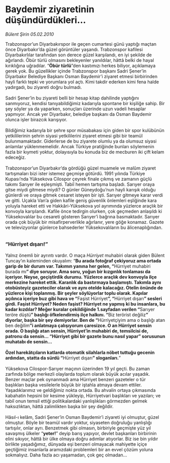 # Baydemir ziyaretinin düşündürdükleri...

*Bülent Şirin 05.02.2010*

<div class="taraf_structure_2col_1zq">
<div class="margen_n">



 <p>Trabzonspor’un Diyarbakırspor ile geçen cumartesi günü yaptığı maçtan önce Diyarbakır’da güzel görüntüler yaşandı. Trabzonspor kafilesi Diyarbakırlılar tarafından son derece güzel karşılandı, en iyi şekilde de ağırlandı. Öbür türlü olmasını bekleyenler yanıldılar, hâttâ belki de hayal kırıklığına uğradılar. “<b>Öbür türlü</b>”den kastımızı herkes biliyor, açıklamaya gerek yok. Bu güzellikler içinde Trabzonspor başkanı Sadri Şener’in Diyarbakır Belediye Başkanı Osman Baydemir’i ziyaret etmesi birbirinden hayli farklı tepki ve yorumlara yol açtı. Kimi takdir ederken kimi fena halde yadırgadı, bu ziyareti doğru bulmadı. <br/><br/>Sadri Şener’in bu ziyareti belli bir hesap kitap dahilinde yaptığını sanmıyoruz, kendisi tanıyabildiğimiz kadarıyla spontane bir kişiliğe sahip. Bir şey söyler ya da yaparken, sonuçları üzerinde uzun vadeli hesaplar yapmıyor. Ancak yer Diyarbakır, belediye başkanı da Osman Baydemir olunca işler birazcık karışıyor. <br/><br/>Bildiğimiz kadarıyla bir şehre spor müsabakası için giden bir spor kulübünün yetkililerinin şehrin siyasi yetkililerini ziyaret etmesi gibi bir teamül bulunmamaktadır. Giderlerse de bu ziyarete olumlu ya da olumsuz siyasi anlamlar yüklenmemelidir. Ancak Türkiye pratiğinde bunları söylemenin fazla bir kıymeti yoktur, dolayısıyla bu konuda biz de mecburen iki çift kelam edeceğiz. <br/><br/>Trabzonspor’un Diyarbakır’da gördüğü güzel muamele ve malûm ziyaret tartışmaları bizi ister istemez geçmişe götürdü. 1991 yılında Türkiye Kupası’nda Yüksekova Cilospor çeyrek finale çıkmış ve zamanın güçlü takımı Sarıyer ile eşleşmişti. Tabiî hemen tartışma başladı. Sarıyer oraya gitse miydi gitmese miydi? O günler Güneydoğu’nun hayli karışık olduğu günlerdi ve oraya gitmek cesaret isteyen bir işti. Sarıyer gitmeye karar verdi ve gitti. Uçakla Van’a giden kafile geniş güvenlik önlemleri eşliğinde kara yoluyla hareket etti ve Hakkâri-Yüksekova yol ayrımında yüzlerce araçlık bir konvoyla karşılandı. Kafile önce tedirgin olurken, çok geçmeden anlaşıldı ki Yüksekovalılar bu cesareti gösteren Sarıyer’i bağrına basmaktadır. Sarıyer orada çok büyük bir misafirperverlikle ağırlanır, yere göğe konamaz. Gazete ve televizyonlar günlerce bahsederler Yüksekovalıların bu âlicenaplığından. <b><br/><br/><br/><font size="3">“Hürriyet dışarı!”</font></b> <br/><br/>Yalnız önemli bir ayrıntı vardır. O maça <i>Hürriyet</i> muhabiri olarak giden Bülent Tuncay’ın kaleminden okuyalım: “<b>Bu arada fotoğraf çekiyoruz ama ortada garip de bir durum var. Takımın yanına her gelen, “</b>Hürriyet muhabiri burada mı<b>” diye soruyor. Ama soru, yoğun bir kızgınlık tonlaması da içeriyor. Neyse, geçiştirdik durumu. Yüzlerce araçlık dev konvoyla ilçe merkezine hareket ettik. Karanlık da bastırmaya başlamıştı. Takımla aynı otobüsteyiz gazeteciler olarak ve aynı otelde kalacağız. Otelin önünde de yüzlerce kişi toplanmış. Bir şeyler söylüyorlar toplu olarak. Kapılar açılınca içeriye buz gibi hava ve “</b>Faşist Hürriyet<b>”, “</b>Hürriyet dışarı<b>” sesleri girdi. Faşist Hürriyet? Neden faşist? Hürriyet ne yapmış ki bu insanlara, bu kadar kızdılar? Meğer kuralar çekildiğinde 1.sayfadan verilen “</b>Sarıyer teröre düştü<b>” başlığı öfkelendirmiş ilçe halkını. “</b>Biz terörist değiliz<b>” diyorlar, başka bir şey demiyorlar. Ben de “</b>Hürriyetçiyim ama o başlığı atan ben değilim<b>”i anlatmaya çalışıyorum çaresizce. O an Hürriyet sensin orada. O başlığı atan sensin, Hürriyet’in muhabiri de, temsilcisi de, patronu da sensin... “Hürriyet gibi bir gazete bunu nasıl yapar” sorusunun muhatabı de sensin…</b> <b><br/><br/>Özel harekâtçıların katlarda otomatik silahlarla nöbet tuttuğu gecenin ardından, statta da sürdü “</b>Hürriyet dışarı<b>” sloganları.</b>” <br/><br/>Yüksekova Cilospor-Sarıyer maçının üzerinden 19 yıl geçti. Bu zaman zarfında bölge merkezli olaylarda toplum olarak büyük acılar yaşadık. Benzer maçlar pek oynanmadı ama Hürriyet benzeri gazeteler o tür başlıkları başka vesilelerle büyük bir iştahla atmaya devam ettiler. Yaşadıklarımız ve geldiğimiz nokta ortada. Bu ahvalin ortaya çıkmasında kabahatin hepsini bir kesime yükleyip, Hürriyetvari başlıkları ve yazıları; ve tabiî onun temsil ettiği politikalardaki yanlışlıkları görmezden gelmek haksızlıktan, hâttâ zalimlikten başka bir şey değildir. <br/><br/>Hâsıl-ı kelâm, Sadri Şener’in Osman Baydemir’i ziyareti iyi olmuştur, güzel olmuştur. Böyle bir teamül vardır yoktur, siyaseten doğruluğu yanlışlığı tartışılır, onlar ayrı. Benzetmek gibi olmasın, birbiriyle geçmişte yüz yıl savaşmış ülkeler “<b>yeter!</b>” deyip barış yapıyor, devlet başkanları birbirinin elini sıkıyor, hâttâ bir ülke olmaya doğru adımlar atıyorlar. Biz ise bin yıldır birlikte yaşadığımız, dünyada eşi benzeri olmayacak mahiyette içiçe geçtiğimiz insanlarla aramızdaki problemleri bir an evvel çözüm yoluna sokmalıyız. Daha fazla acı yaşamadan, çok geç olmadan...</p>
<br/>
<br/>
<br/>



<br/>


<div id="taraf_not">
</div>

</div>


</div>
